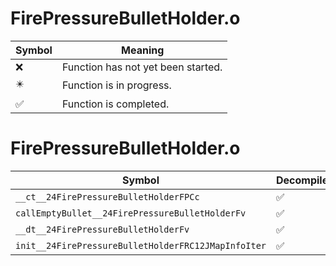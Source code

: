 # FirePressureBulletHolder.o
| Symbol | Meaning 
| ------------- | ------------- 
| :x: | Function has not yet been started. 
| :eight_pointed_black_star: | Function is in progress. 
| :white_check_mark: | Function is completed. 


# FirePressureBulletHolder.o
| Symbol | Decompiled? |
| ------------- | ------------- |
| `__ct__24FirePressureBulletHolderFPCc` | :white_check_mark: |
| `callEmptyBullet__24FirePressureBulletHolderFv` | :white_check_mark: |
| `__dt__24FirePressureBulletHolderFv` | :white_check_mark: |
| `init__24FirePressureBulletHolderFRC12JMapInfoIter` | :white_check_mark: |
